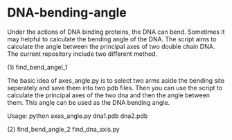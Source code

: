 # DNA-bending-angle

Under the actions of DNA binding proteins, the DNA can bend. Sometimes it may helpful to calculate the bending angle of the DNA. The script aims to calculate the angle between the principal axes of two double chain DNA. The current repository include two different method.

(1) find_bend_angel_1

The basic idea of axes_angle.py is to select two arms aside the bending site seperately and save them into two pdb files. Then you can use the script to calculate the principal axes of the two dna and then the angle between them. This angle can be used as the DNA bending angle.

Usage:
   python axes_angle.py dna1.pdb dna2.pdb
   
(2) find_bend_angle_2
   find_dna_axis.py 
